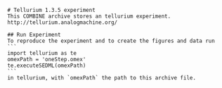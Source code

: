 
        # Tellurium 1.3.5 experiment
        This COMBINE archive stores an tellurium experiment.
        http://tellurium.analogmachine.org/

        ## Run Experiment
        To reproduce the experiment and to create the figures and data run
        ```
        import tellurium as te
        omexPath = 'oneStep.omex'
        te.executeSEDML(omexPath)
        ```
        in tellurium, with `omexPath` the path to this archive file.
        